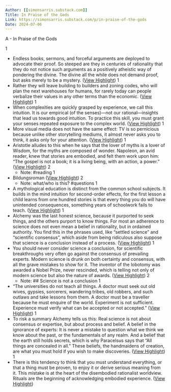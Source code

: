 ```yaml
---
Author: [[simonsarris.substack.com]]
Title: In Praise of the Gods
Link: https://simonsarris.substack.com/p/in-praise-of-the-gods
Date: 2024-07-06
---
```

A - In Praise of the Gods

1
- Endless books, sermons, and forceful arguments are deployed to advocate their proof. So steeped are they in centuries of rationality that they do not notice such arguments as a positively atheistic way of pondering the divine. The divine all the while does not demand proof, but asks merely to be a mystery. ([View Highlight](https://instapaper.com/read/1509751521/19682585))
1
- Rather they will leave building to builders and zoning codes, who will plan the next warehouses for humans, for rarely today can people verbalize their values in any other terms than the economic. ([View Highlight](https://instapaper.com/read/1509751521/19682602))
1
- When complexities are quickly grasped by experience, we call this intuition. It is our empirical (of the senses)—not our rational—insights that lead us towards good intuition. To practice this skill, you must grant your senses repeated exposure to the complex world. ([View Highlight](https://instapaper.com/read/1509751521/19682644))
1
- More visual media does not have the same effect: TV is so pernicious because unlike other storytelling mediums, it almost never asks you to think, it asks only for your attention. ([View Highlight](https://instapaper.com/read/1509751521/19682648))
1
- Aristotle alludes to this when he says that the lover of myths is a lover of Wisdom, for the myths are composed of wonder. Napoleon, an avid reader, knew that stories are embodied, and felt them work upon him: “The gospel is not a book; it is a living being, with an action, a power.” ([View Highlight](https://instapaper.com/read/1509751521/19682673))
2
    - Note: #reading
1
- Bildungsroman ([View Highlight](https://instapaper.com/read/1509751521/19682676))
2
    - Note: what/who is this? #questions
1
- A mythological education is distinct from the common school subjects. It builds in the mind intuition for second-order effects, for the first lesson a child learns from one hundred stories is that every thing you do will have unintended consequences, something years of schoolwork fails to teach. ([View Highlight](https://instapaper.com/read/1509751521/19682691))
1
- Alchemy was the last honest science, because it purported to seek things, and the others purport to know things. For most an adherence to science does not even mean a belief in rationality, but in ordained authority. You find this in the phrases used, like “settled science” and “scientific consensus”, which aside from being ridiculous also suppose that science is a conclusion instead of a process. ([View Highlight](https://instapaper.com/read/1509751521/19682772))
1
- You should never consider science a conclusion, for scientific breakthroughs very often go against the consensus of prevailing experts. Modern science is drunk on both certainty and consensus, with all the grave mistakes to show for it. The inventor of the lobotomy was awarded a Nobel Prize, never rescinded, which is telling not only of modern science but also the nature of awards. ([View Highlight](https://instapaper.com/read/1509751521/19682781))
2
    - Note: ## Science is not a conclusion
1
- “The universities do not teach all things. A doctor must seek out old wives, gypsies, sorcerers, wandering tribes, old robbers, and such outlaws and take lessons from them. A doctor must be a traveller because he must enquire of the world. Experiment is not sufficient. Experience must verify what can be accepted or not accepted.” ([View Highlight](https://instapaper.com/read/1509751521/19682798))
1
- To risk a summary Alchemy tells us this: Real science is not about consensus or expertise, but about process and belief. A belief in the ignorance of experts: It is never a mistake to question what we think we know about the past, or the fundamentals of any realm. And a belief that the earth still holds secrets, which is why Paracelsus says that “All things are concealed in all.” These beliefs, the handmaidens of creation, are what you must hold if you wish to make discoveries. ([View Highlight](https://instapaper.com/read/1509751521/19682806))
1
- There is this tendency to think that you must understand everything, or that a thing must be proven, to enjoy it or derive serious meaning from it. This mistake is at the heart of the disembodied rationalist worldview. Rituals are the beginning of acknowledging embodied experience. ([View Highlight](https://instapaper.com/read/1509751521/19683822))
